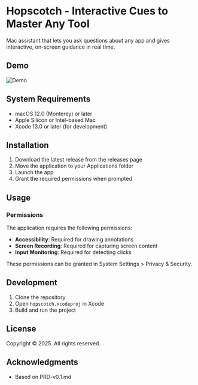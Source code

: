 # Hopscotch - Interactive Cues to Master Any Tool

Mac assistant that lets you ask questions about any app and gives interactive, on-screen guidance in real time.

## Demo

![Demo](Demo.gif)


## System Requirements

- macOS 12.0 (Monterey) or later
- Apple Silicon or Intel-based Mac
- Xcode 13.0 or later (for development)

## Installation

1. Download the latest release from the releases page
2. Move the application to your Applications folder
3. Launch the app
4. Grant the required permissions when prompted

## Usage

### Permissions

The application requires the following permissions:

- **Accessibility**: Required for drawing annotations
- **Screen Recording**: Required for capturing screen content
- **Input Monitoring**: Required for detecting clicks

These permissions can be granted in System Settings > Privacy & Security.

## Development

1. Clone the repository
2. Open `hopscotch.xcodeproj` in Xcode
3. Build and run the project

## License

Copyright © 2025. All rights reserved.

## Acknowledgments

- Based on PRD-v0.1.md 
